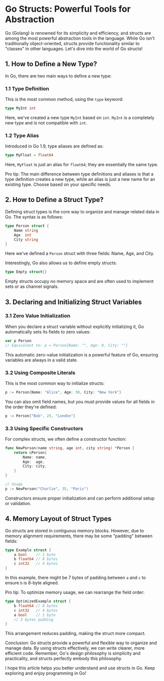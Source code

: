 # Go Structs: Powerful Tools for Abstraction

Go (Golang) is renowned for its simplicity and efficiency, and structs are among the most powerful abstraction tools in the language. While Go isn't traditionally object-oriented, structs provide functionality similar to "classes" in other languages. Let's dive into the world of Go structs!

## 1. How to Define a New Type?

In Go, there are two main ways to define a new type:

### 1.1 Type Definition

This is the most common method, using the `type` keyword:

```go
type MyInt int
```

Here, we've created a new type `MyInt` based on `int`. `MyInt` is a completely new type and is not compatible with `int`.

### 1.2 Type Alias

Introduced in Go 1.9, type aliases are defined as:

```go
type MyFloat = float64
```

Here, `MyFloat` is just an alias for `float64`; they are essentially the same type.

Pro tip: The main difference between type definitions and aliases is that a type definition creates a new type, while an alias is just a new name for an existing type. Choose based on your specific needs.

## 2. How to Define a Struct Type?

Defining struct types is the core way to organize and manage related data in Go. The syntax is as follows:

```go
type Person struct {
    Name string
    Age  int
    City string
}
```

Here we've defined a `Person` struct with three fields: Name, Age, and City.

Interestingly, Go also allows us to define empty structs:

```go
type Empty struct{}
```

Empty structs occupy no memory space and are often used to implement sets or as channel signals.

## 3. Declaring and Initializing Struct Variables

### 3.1 Zero Value Initialization

When you declare a struct variable without explicitly initializing it, Go automatically sets its fields to zero values:

```go
var p Person
// Equivalent to: p = Person{Name: "", Age: 0, City: ""}
```

This automatic zero-value initialization is a powerful feature of Go, ensuring variables are always in a valid state.

### 3.2 Using Composite Literals

This is the most common way to initialize structs:

```go
p := Person{Name: "Alice", Age: 30, City: "New York"}
```

You can also omit field names, but you must provide values for all fields in the order they're defined:

```go
p := Person{"Bob", 25, "London"}
```

### 3.3 Using Specific Constructors

For complex structs, we often define a constructor function:

```go
func NewPerson(name string, age int, city string) *Person {
    return &Person{
        Name: name,
        Age:  age,
        City: city,
    }
}

// Usage
p := NewPerson("Charlie", 35, "Paris")
```

Constructors ensure proper initialization and can perform additional setup or validation.

## 4. Memory Layout of Struct Types

Go structs are stored in contiguous memory blocks. However, due to memory alignment requirements, there may be some "padding" between fields:

```go
type Example struct {
    a bool    // 1 byte
    b float64 // 8 bytes
    c int32   // 4 bytes
}
```

In this example, there might be 7 bytes of padding between `a` and `c` to ensure `b` is 8-byte aligned.

Pro tip: To optimize memory usage, we can rearrange the field order:

```go
type OptimizedExample struct {
    b float64 // 8 bytes
    c int32   // 4 bytes
    a bool    // 1 byte
    // 3 bytes padding
}
```

This arrangement reduces padding, making the struct more compact.

Conclusion:
Go structs provide a powerful and flexible way to organize and manage data. By using structs effectively, we can write clearer, more efficient code. Remember, Go's design philosophy is simplicity and practicality, and structs perfectly embody this philosophy.

I hope this article helps you better understand and use structs in Go. Keep exploring and enjoy programming in Go!

